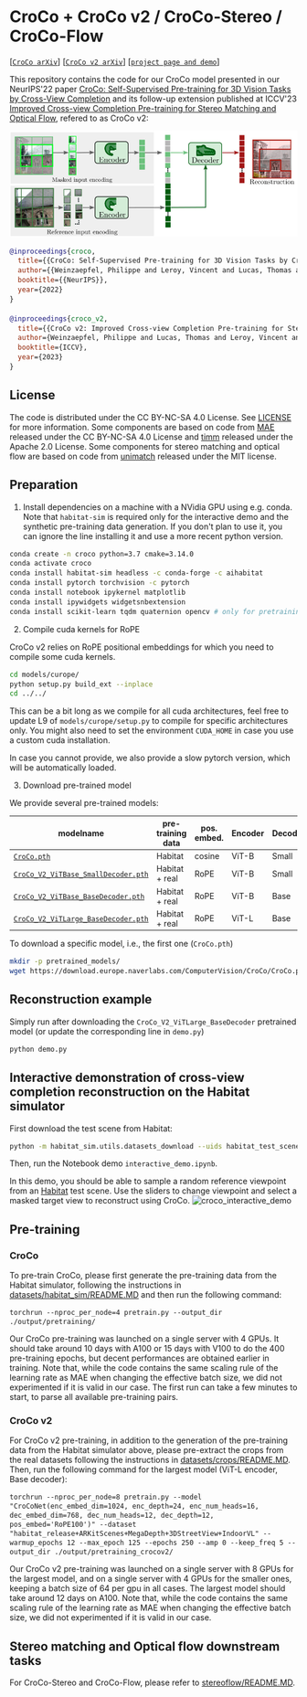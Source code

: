 # CroCo + CroCo v2 / CroCo-Stereo / CroCo-Flow

[[`CroCo arXiv`](https://arxiv.org/abs/2210.10716)] [[`CroCo v2 arXiv`](https://arxiv.org/abs/2211.10408)] [[`project page and demo`](https://croco.europe.naverlabs.com/)]

This repository contains the code for our CroCo model presented in our NeurIPS'22 paper [CroCo: Self-Supervised Pre-training for 3D Vision Tasks by Cross-View Completion](https://openreview.net/pdf?id=wZEfHUM5ri) and its follow-up extension published at ICCV'23 [Improved Cross-view Completion Pre-training for Stereo Matching and Optical Flow](https://openaccess.thecvf.com/content/ICCV2023/html/Weinzaepfel_CroCo_v2_Improved_Cross-view_Completion_Pre-training_for_Stereo_Matching_and_ICCV_2023_paper.html), refered to as CroCo v2:

![image](assets/arch.jpg)

```bibtex
@inproceedings{croco,
  title={{CroCo: Self-Supervised Pre-training for 3D Vision Tasks by Cross-View Completion}},
  author={{Weinzaepfel, Philippe and Leroy, Vincent and Lucas, Thomas and Br\'egier, Romain and Cabon, Yohann and Arora, Vaibhav and Antsfeld, Leonid and Chidlovskii, Boris and Csurka, Gabriela and Revaud J\'er\^ome}},
  booktitle={{NeurIPS}},
  year={2022}
}

@inproceedings{croco_v2,
  title={{CroCo v2: Improved Cross-view Completion Pre-training for Stereo Matching and Optical Flow}},
  author={Weinzaepfel, Philippe and Lucas, Thomas and Leroy, Vincent and Cabon, Yohann and Arora, Vaibhav and Br{\'e}gier, Romain and Csurka, Gabriela and Antsfeld, Leonid and Chidlovskii, Boris and Revaud, J{\'e}r{\^o}me}, 
  booktitle={ICCV},
  year={2023}
}
```

## License

The code is distributed under the CC BY-NC-SA 4.0 License. See [LICENSE](LICENSE) for more information.
Some components are based on code from [MAE](https://github.com/facebookresearch/mae) released under the CC BY-NC-SA 4.0 License and [timm](https://github.com/rwightman/pytorch-image-models) released under the Apache 2.0 License.
Some components for stereo matching and optical flow are based on code from [unimatch](https://github.com/autonomousvision/unimatch) released under the MIT license.

## Preparation

1. Install dependencies on a machine with a NVidia GPU using e.g. conda. Note that `habitat-sim` is required only for the interactive demo and the synthetic pre-training data generation. If you don't plan to use it, you can ignore the line installing it and use a more recent python version.

```bash
conda create -n croco python=3.7 cmake=3.14.0
conda activate croco
conda install habitat-sim headless -c conda-forge -c aihabitat
conda install pytorch torchvision -c pytorch
conda install notebook ipykernel matplotlib
conda install ipywidgets widgetsnbextension
conda install scikit-learn tqdm quaternion opencv # only for pretraining / habitat data generation

```

2. Compile cuda kernels for RoPE

CroCo v2 relies on RoPE positional embeddings for which you need to compile some cuda kernels.
```bash
cd models/curope/
python setup.py build_ext --inplace
cd ../../
```

This can be a bit long as we compile for all cuda architectures, feel free to update L9 of `models/curope/setup.py` to compile for specific architectures only.
You might also need to set the environment `CUDA_HOME` in case you use a custom cuda installation.

In case you cannot provide, we also provide a slow pytorch version, which will be automatically loaded.

3. Download pre-trained model

We provide several pre-trained models:

| modelname                                                                                                                          | pre-training data | pos. embed. | Encoder | Decoder |
|------------------------------------------------------------------------------------------------------------------------------------|-------------------|-------------|---------|---------|
| [`CroCo.pth`](https://download.europe.naverlabs.com/ComputerVision/CroCo/CroCo.pth)                                                 | Habitat           | cosine      | ViT-B   | Small   |
| [`CroCo_V2_ViTBase_SmallDecoder.pth`](https://download.europe.naverlabs.com/ComputerVision/CroCo/CroCo_V2_ViTBase_SmallDecoder.pth) | Habitat + real    | RoPE        | ViT-B   | Small   |
| [`CroCo_V2_ViTBase_BaseDecoder.pth`](https://download.europe.naverlabs.com/ComputerVision/CroCo/CroCo_V2_ViTBase_BaseDecoder.pth)   | Habitat + real    | RoPE        | ViT-B   | Base    |
| [`CroCo_V2_ViTLarge_BaseDecoder.pth`](https://download.europe.naverlabs.com/ComputerVision/CroCo/CroCo_V2_ViTLarge_BaseDecoder.pth) | Habitat + real    | RoPE        | ViT-L   | Base    |

To download a specific model, i.e., the first one (`CroCo.pth`)
```bash
mkdir -p pretrained_models/
wget https://download.europe.naverlabs.com/ComputerVision/CroCo/CroCo.pth -P pretrained_models/
```

## Reconstruction example

Simply run after downloading the `CroCo_V2_ViTLarge_BaseDecoder` pretrained model (or update the corresponding line in `demo.py`)
```bash
python demo.py
```

## Interactive demonstration of cross-view completion reconstruction on the Habitat simulator

First download the test scene from Habitat:
```bash
python -m habitat_sim.utils.datasets_download --uids habitat_test_scenes --data-path habitat-sim-data/
```

Then, run the Notebook demo `interactive_demo.ipynb`.

In this demo, you should be able to sample a random reference viewpoint from an [Habitat](https://github.com/facebookresearch/habitat-sim) test scene. Use the sliders to change viewpoint and select a masked target view to reconstruct using CroCo.
![croco_interactive_demo](https://user-images.githubusercontent.com/1822210/200516576-7937bc6a-55f8-49ed-8618-3ddf89433ea4.jpg)

## Pre-training 

### CroCo 

To pre-train CroCo, please first generate the pre-training data from the Habitat simulator, following the instructions in [datasets/habitat_sim/README.MD](datasets/habitat_sim/README.MD) and then run the following command:
```
torchrun --nproc_per_node=4 pretrain.py --output_dir ./output/pretraining/
```

Our CroCo pre-training was launched on a single server with 4 GPUs.
It should take around 10 days with A100 or 15 days with V100 to do the 400 pre-training epochs, but decent performances are obtained earlier in training.
Note that, while the code contains the same scaling rule of the learning rate as MAE when changing the effective batch size, we did not experimented if it is valid in our case.
The first run can take a few minutes to start, to parse all available pre-training pairs.

### CroCo v2 

For CroCo v2 pre-training, in addition to the generation of the pre-training data from the Habitat simulator above, please pre-extract the crops from the real datasets following the instructions in [datasets/crops/README.MD](datasets/crops/README.MD).
Then, run the following command for the largest model (ViT-L encoder, Base decoder):
```
torchrun --nproc_per_node=8 pretrain.py --model "CroCoNet(enc_embed_dim=1024, enc_depth=24, enc_num_heads=16, dec_embed_dim=768, dec_num_heads=12, dec_depth=12, pos_embed='RoPE100')" --dataset "habitat_release+ARKitScenes+MegaDepth+3DStreetView+IndoorVL" --warmup_epochs 12 --max_epoch 125 --epochs 250 --amp 0 --keep_freq 5 --output_dir ./output/pretraining_crocov2/
```

Our CroCo v2 pre-training was launched on a single server with 8 GPUs for the largest model, and on a single server with 4 GPUs for the smaller ones, keeping a batch size of 64 per gpu in all cases.
The largest model should take around 12 days on A100.
Note that, while the code contains the same scaling rule of the learning rate as MAE when changing the effective batch size, we did not experimented if it is valid in our case.

## Stereo matching and Optical flow downstream tasks

For CroCo-Stereo and CroCo-Flow, please refer to [stereoflow/README.MD](stereoflow/README.MD).
